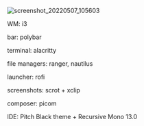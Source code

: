 
![screenshot_20220507_105603](https://user-images.githubusercontent.com/63347222/167250736-6237bfa1-cf4e-48b8-b808-c0d4183d2508.png)

WM: i3

bar: polybar

terminal: alacritty

file managers: ranger, nautilus

launcher: rofi

screenshots: scrot + xclip

composer: picom

IDE: Pitch Black theme + Recursive Mono 13.0
